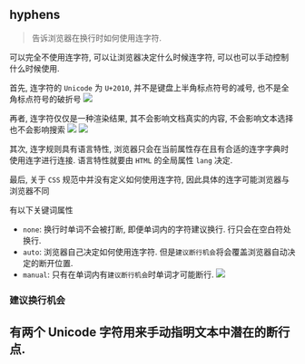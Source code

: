 ## hyphens
> 告诉浏览器在换行时如何使用连字符. 

可以完全不使用连字符, 可以让浏览器决定什么时候连字符, 可以也可以手动控制什么时候使用.

首先, 连字符的 `Unicode` 为 `U+2010`, 并不是键盘上半角标点符号的减号, 也不是全角标点符号的破折号
![](../../image/Snipaste_2022-09-24_17-37-23.png)

再者, 连字符仅仅是一种渲染结果, 其不会影响文档真实的内容, 不会影响文本选择也不会影响搜索
![](../../image/Snipaste_2022-09-27_22-18-12.png)
![](../../image/Snipaste_2022-09-27_22-20-32.png)

其次, 连字规则具有语言特性, 浏览器只会在当前属性存在且有合适的连字字典时使用连字进行连接. 语言特性就要由 `HTML` 的全局属性 `lang` 决定.

最后, 关于 `CSS` 规范中并没有定义如何使用连字符, 因此具体的连字可能浏览器与浏览器不同 

有以下关键词属性
- `none`: 换行时单词不会被打断, 即便单词内的字符建议换行. 行只会在空白符处换行.
- `auto`: 浏览器自己决定如何使用连字符. 但是`建议断行机会`将会覆盖浏览器自动决定的断开位置.
- `manual`: 只有在单词内有`建议断行机会`时单词才可能断行.
![](../../image/)

### 建议换行机会
有两个 Unicode 字符用来手动指明文本中潜在的断行点.
-     